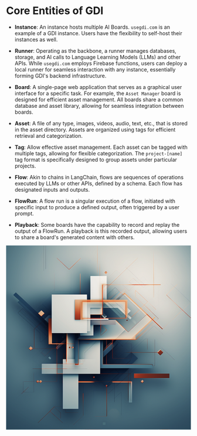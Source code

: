 # Core Entities of GDI

- **Instance**: An instance hosts multiple AI Boards. `usegdi.com` is an example of a GDI instance. Users have the flexibility to self-host their instances as well.

- **Runner**: Operating as the backbone, a runner manages databases, storage, and AI calls to Language Learning Models (LLMs) and other APIs. While `usegdi.com` employs Firebase functions, users can deploy a local runner for seamless interaction with any instance, essentially forming GDI's backend infrastructure.

- **Board**: A single-page web application that serves as a graphical user interface for a specific task. For example, the `Asset Manager` board is designed for efficient asset management. All boards share a common database and asset library, allowing for seamless integration between boards.

- **Asset**: A file of any type, images, videos, audio, text, etc., that is stored in the asset directory. Assets are organized using tags for efficient retrieval and categorization.

- **Tag**: Allow effective asset management. Each asset can be tagged with multiple tags, allowing for flexible categorization. The `project-[name]` tag format is specifically designed to group assets under particular projects.

- **Flow**: Akin to chains in LangChain, flows are sequences of operations executed by LLMs or other APIs, defined by a schema. Each flow has designated inputs and outputs.

- **FlowRun**: A flow run is a singular execution of a flow, initiated with specific input to produce a defined output, often triggered by a user prompt.

- **Playback**: Some boards have the capability to record and replay the output of a FlowRun. A playback is this recorded output, allowing users to share a board's generated content with others.

![500](https://raw.githubusercontent.com/dht/gdi-assets/main/docs/2.png)
